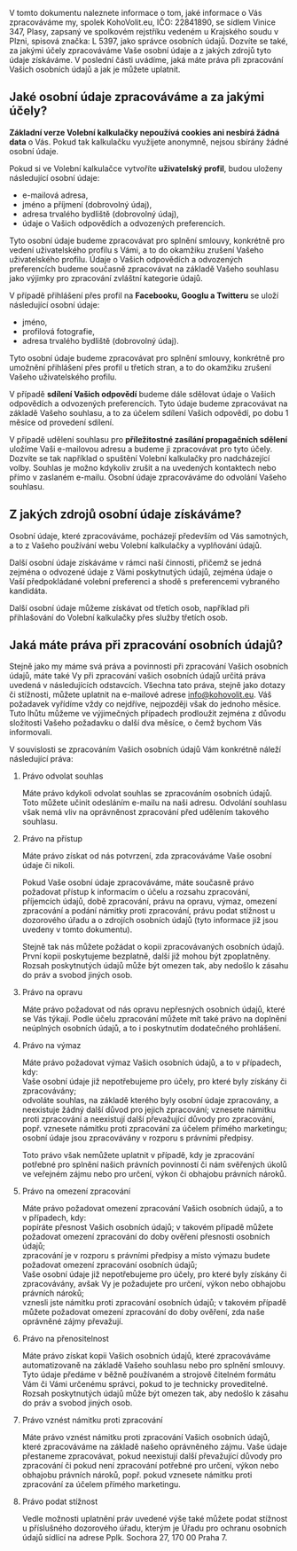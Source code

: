 V tomto dokumentu naleznete informace o tom, jaké informace o Vás zpracováváme my, spolek KohoVolit.eu, IČO: 22841890, se sídlem Vinice 347, Plasy, zapsaný ve spolkovém rejstříku vedeném u Krajského soudu v Plzni, spisová značka: L 5397, jako správce osobních údajů. Dozvíte se také, za jakými účely zpracováváme Vaše osobní údaje a z jakých zdrojů tyto údaje získáváme. V poslední části uvádíme, jaká máte práva při zpracování Vašich osobních údajů a jak je můžete uplatnit.

## Jaké osobní údaje zpracováváme a za jakými účely?

**Základní verze Volební kalkulačky nepoužívá cookies ani nesbírá žádná data** o Vás. Pokud tak kalkulačku využijete anonymně, nejsou sbírány žádné osobní údaje.

Pokud si ve Volební kalkulačce vytvoříte **uživatelský profil**, budou uloženy následující osobní údaje:

- e-mailová adresa,
- jméno a příjmení (dobrovolný údaj),
- adresa trvalého bydliště (dobrovolný údaj),
- údaje o Vašich odpovědích a odvozených preferencích.

Tyto osobní údaje budeme zpracovávat pro splnění smlouvy, konkrétně pro vedení uživatelského profilu s Vámi, a to do okamžiku zrušení Vašeho uživatelského profilu. Údaje o Vašich odpovědích a odvozených preferencích budeme současně zpracovávat na základě Vašeho souhlasu jako výjimky pro zpracování zvláštní kategorie údajů.

V případě přihlášení přes profil na **Facebooku, Googlu a Twitteru** se uloží následující osobní údaje:

- jméno,
- profilová fotografie,
- adresa trvalého bydliště (dobrovolný údaj).

Tyto osobní údaje budeme zpracovávat pro splnění smlouvy, konkrétně pro umožnění přihlášení přes profil u třetích stran, a to do okamžiku zrušení Vašeho uživatelského profilu.

V případě **sdílení Vašich odpovědí** budeme dále sdělovat údaje o Vašich odpovědích a odvozených preferencích. Tyto údaje budeme zpracovávat na základě Vašeho souhlasu, a to za účelem sdílení Vašich odpovědí, po dobu 1 měsíce od provedení sdílení.

V případě udělení souhlasu pro **příležitostné zasílání propagačních sdělení** uložíme Vaši e-mailovou adresu a budeme ji zpracovávat pro tyto účely. Dozvíte se tak například o spuštění Volební kalkulačky pro nadcházející volby. Souhlas je možno kdykoliv zrušit a na uvedených kontaktech nebo přímo v zaslaném e-mailu. Osobní údaje zpracováváme do odvolání Vašeho souhlasu.

## Z jakých zdrojů osobní údaje získáváme?

Osobní údaje, které zpracováváme, pocházejí především od Vás samotných, a to z Vašeho používání webu Volební kalkulačky a vyplňování údajů.

Další osobní údaje získáváme v rámci naší činnosti, přičemž se jedná zejména o odvozené údaje z Vámi poskytnutých údajů, zejména údaje o Vaší předpokládané volební preferenci a shodě s preferencemi vybraného kandidáta.

Další osobní údaje můžeme získávat od třetích osob, například při přihlašování do Volební kalkulačky přes služby třetích osob.

## Jaká máte práva při zpracování osobních údajů?

Stejně jako my máme svá práva a povinnosti při zpracování Vašich osobních údajů, máte také Vy při zpracování vašich osobních údajů určitá práva uvedená v následujících odstavcích. Všechna tato práva, stejně jako dotazy či stížnosti, můžete uplatnit na e-mailové adrese info@kohovolit.eu. Váš požadavek vyřídíme vždy co nejdříve, nejpozději však do jednoho měsíce. Tuto lhůtu můžeme ve výjimečných případech prodloužit zejména z důvodu složitosti Vašeho požadavku o další dva měsíce, o čemž bychom Vás informovali.

V souvislosti se zpracováním Vašich osobních údajů Vám konkrétně náleží následující práva:

1. Právo odvolat souhlas

   Máte právo kdykoli odvolat souhlas se zpracováním osobních údajů. Toto můžete učinit odesláním e-mailu na naši adresu. Odvolání souhlasu však nemá vliv na oprávněnost zpracování před udělením takového souhlasu.

2. Právo na přístup

   Máte právo získat od nás potvrzení, zda zpracováváme Vaše osobní údaje či nikoli.

   Pokud Vaše osobní údaje zpracováváme, máte současně právo požadovat přístup k informacím o účelu a rozsahu zpracování, příjemcích údajů, době zpracování, právu na opravu, výmaz, omezení zpracování a podání námitky proti zpracování, právu podat stížnost u dozorového úřadu a o zdrojích osobních údajů (tyto informace již jsou uvedeny v tomto dokumentu).

   Stejně tak nás můžete požádat o kopii zpracovávaných osobních údajů. První kopii poskytujeme bezplatně, další již mohou být zpoplatněny. Rozsah poskytnutých údajů může být omezen tak, aby nedošlo k zásahu do práv a svobod jiných osob.

3. Právo na opravu

   Máte právo požadovat od nás opravu nepřesných osobních údajů, které se Vás týkají. Podle účelu zpracování můžete mít také právo na doplnění neúplných osobních údajů, a to i poskytnutím dodatečného prohlášení.

4. Právo na výmaz

   Máte právo požadovat výmaz Vašich osobních údajů, a to v případech, kdy:  
   Vaše osobní údaje již nepotřebujeme pro účely, pro které byly získány či zpracovávány;  
   odvoláte souhlas, na základě kterého byly osobní údaje zpracovány, a neexistuje žádný další důvod pro jejich zpracování;
   vznesete námitku proti zpracování a neexistují další převažující důvody pro zpracování, popř. vznesete námitku proti zpracování za účelem přímého marketingu;
   osobní údaje jsou zpracovávány v rozporu s právními předpisy.

   Toto právo však nemůžete uplatnit v případě, kdy je zpracování potřebné pro splnění našich právních povinností či nám svěřených úkolů ve veřejném zájmu nebo pro určení, výkon či obhajobu právních nároků.

5. Právo na omezení zpracování

   Máte právo požadovat omezení zpracování Vašich osobních údajů, a to v případech, kdy:  
   popíráte přesnost Vašich osobních údajů; v takovém případě můžete požadovat omezení zpracování do doby ověření přesnosti osobních údajů;  
   zpracování je v rozporu s právními předpisy a místo výmazu budete požadovat omezení zpracování osobních údajů;  
   Vaše osobní údaje již nepotřebujeme pro účely, pro které byly získány či zpracovávány, avšak Vy je požadujete pro určení, výkon nebo obhajobu právních nároků;  
   vznesli jste námitku proti zpracování osobních údajů; v takovém případě můžete požadovat omezení zpracování do doby ověření, zda naše oprávněné zájmy převažují.

6. Právo na přenositelnost

   Máte právo získat kopii Vašich osobních údajů, které zpracováváme automatizovaně na základě Vašeho souhlasu nebo pro splnění smlouvy. Tyto údaje předáme v běžně používaném a strojově čitelném formátu Vám či Vámi určenému správci, pokud to je technicky proveditelné. Rozsah poskytnutých údajů může být omezen tak, aby nedošlo k zásahu do práv a svobod jiných osob.

7. Právo vznést námitku proti zpracování

   Máte právo vznést námitku proti zpracování Vašich osobních údajů, které zpracováváme na základě našeho oprávněného zájmu. Vaše údaje přestaneme zpracovávat, pokud neexistují další převažující důvody pro zpracování či pokud není zpracování potřebné pro určení, výkon nebo obhajobu právních nároků, popř. pokud vznesete námitku proti zpracování za účelem přímého marketingu.

8. Právo podat stížnost

   Vedle možnosti uplatnění práv uvedené výše také můžete podat stížnost u příslušného dozorového úřadu, kterým je Úřadu pro ochranu osobních údajů sídlící na adrese Pplk. Sochora 27, 170 00 Praha 7.
